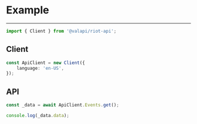 # Example

-----------

```typescript
import { Client } from '@valapi/riot-api';
```

## Client

```typescript
const ApiClient = new Client({
    language: 'en-US',
});

```

## API

```typescript
const _data = await ApiClient.Events.get();

console.log(_data.data);
```